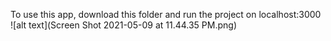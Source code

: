 To use this app, download this folder and run the project on localhost:3000
![alt text](Screen Shot 2021-05-09 at 11.44.35 PM.png)
